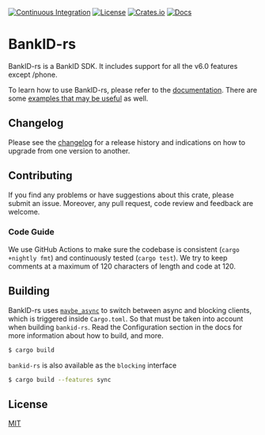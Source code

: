 [![Continuous Integration](https://github.com/e-identification/bankid-rs/workflows/test/badge.svg)](https://github.com/e-identification/bankid-rs/actions)
[![License](https://img.shields.io/github/license/e-identification/bankid-rs)](https://github.com/e-identification/bankid-rs/blob/master/LICENSE)
[![Crates.io](https://img.shields.io/crates/v/bankid.svg)](https://crates.io/crates/bankid)
[![Docs](https://docs.rs/bankid/badge.svg)](https://docs.rs/crate/bankid/)

# BankID-rs

BankID-rs is a BankID SDK. It includes support for all the v6.0 features except /phone.

To learn how to use BankID-rs, please refer to the [documentation](https://docs.rs/crate/bankid-rs/). There are some [examples that may be useful](./examples) as well.

## Changelog

Please see the [changelog](./CHANGELOG.md) for a release history and indications on how to upgrade from one version to another.

## Contributing

If you find any problems or have suggestions about this crate, please submit an issue. Moreover, any pull request, code review and feedback are welcome.

### Code Guide

We use GitHub Actions to make sure the codebase is consistent (`cargo +nightly fmt`) and continuously tested (`cargo test`). We try to keep comments at a maximum of 120 characters of length and code at 120.

## Building

BankID-rs uses [`maybe_async`](https://docs.rs/maybe-async/0.2.0/maybe_async/) to switch between async and blocking clients, which is triggered inside `Cargo.toml`. So that must be taken into account when building `bankid-rs`. Read the Configuration section in the docs for more information about how to build, and more.

```sh
$ cargo build
```

`bankid-rs` is also available as the `blocking` interface

```sh
$ cargo build --features sync
```

## License

[MIT](./LICENSE)
